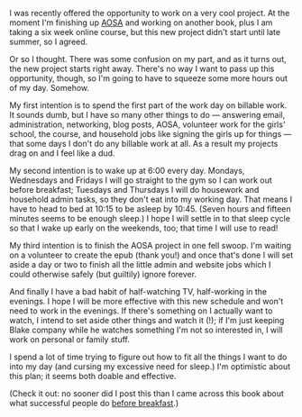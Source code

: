 <!--
.. title: Many Things To Do: A Plan
.. date: 2012-06-12 12:11:32
.. author: Amy Brown
-->

I was recently offered the opportunity to work on a very cool project. At the
moment I'm finishing up <a href="http://www.aosabook.org/">AOSA</a> and working
on another book, plus I am taking a six week online course, but this new
project didn't start until late summer, so I agreed.

Or so I thought. There was some confusion on my part, and as it turns out, the
new project starts right away. There's no way I want to pass up this
opportunity, though, so I'm going to have to squeeze some more hours out of my
day. Somehow.

My first intention is to spend the first part of the work day on billable work.
It sounds dumb, but I have so many other things to do &mdash; answering email,
administration, networking, blog posts, AOSA, volunteer work for the girls'
school, the course, and household jobs like signing the girls up for things
&mdash; that some days I don't do any billable work at all. As a result my
projects drag on and I feel like a dud. 

My second intention is to wake up at 6:00 every day. Mondays, Wednesdays and
Fridays I will go straight to the gym so I can work out before breakfast;
Tuesdays and Thursdays I will do housework and household admin tasks, so they
don't eat into my working day. That means I have to head to bed at 10:15 to be
asleep by 10:45. (Seven hours and fifteen minutes seems to be enough sleep.) I
hope I will settle in to that sleep cycle so that I wake up early on the
weekends, too; that time I will use to read!

My third intention is to finish the AOSA project in one fell swoop. I'm waiting
on a volunteer to create the epub (thank you!) and once that's done I will set
aside a day or two to finish all the little admin and website jobs
which I could otherwise safely (but guiltily) ignore forever.

And finally I have a bad habit of half-watching TV, half-working in the
evenings. I hope I will be more effective with this new schedule and won't need
to work in the evenings. If there's something on I actually want to watch, I
intend to set aside other things and watch it (!); if I'm just keeping Blake
company while he watches something I'm not so interested in, I will work on
personal or family stuff.

I spend a lot of time trying to figure out how to fit all the things I want to
do into my day (and cursing my excessive need for sleep.) I'm optimistic about
this plan; it seems both doable and effective.

(Check it out: no sooner did I post this than I came across this book about
what successful people do <a
href="http://lauravanderkam.com/books/successful-people-breakfast/">before
breakfast</a>.)

